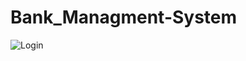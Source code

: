 # Bank_Managment-System

![Login](https://github.com/user-attachments/assets/1a3f3b16-765c-4dc3-b2ce-60517034ae18)
